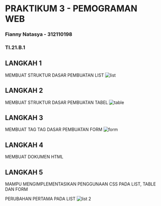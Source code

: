 # PRAKTIKUM 3 - PEMOGRAMAN WEB
### Fianny Natasya - 312110198
### TI.21.B.1


## LANGKAH 1
MEMBUAT STRUKTUR DASAR PEMBUATAN LIST
![list](https://user-images.githubusercontent.com/94009296/196316641-39cabd1f-4cf8-4ea2-b95f-36ab6d12aa19.png)


## LANGKAH 2
MEMBUAT STRUKTUR DASAR PEMBUATAN TABEL
![table](https://user-images.githubusercontent.com/94009296/196317053-a0ace580-31f1-4c8e-8676-40c8ae576717.png)

## LANGKAH 3 
MEMBUAT TAG TAG DASAR PEMBUATAN FORM
![form](https://user-images.githubusercontent.com/94009296/196316234-cce5cabb-9cee-48d3-ac38-23fe3a07fca0.png)

## LANGKAH 4 
MEMBUAT DOKUMEN HTML 

## LANGKAH 5 
MAMPU MENGIMPLEMENTASIKAN PENGGUNAAN CSS PADA LIST, TABLE DAN FORM 

PERUBAHAN PERTAMA PADA LIST
![list 2](https://user-images.githubusercontent.com/94009296/196317579-487c1ea3-ac6c-4552-bde7-8e38dc2a00ba.png)
